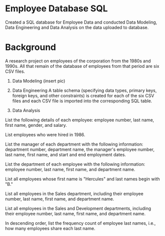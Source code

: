 # Employee Database SQL
 Created a SQL database for Employee Data and conducted Data Modeling, Data Engineering and Data Analysis on the data uploaded to database.
 # Background
 A research project on employees of the corporation from the 1980s and 1990s. All that remain of the database of employees from that period are six CSV files.

1. Data Modeling
    (insert pic)
    
2. Data Engineering
A table schema (specifying data types, primary keys, foreign keys, and other constraints) is created for each of the six CSV files and each CSV file is imported into the corresponding SQL table.

3. Data Analysis

List the following details of each employee: employee number, last name, first name, gender, and salary.

List employees who were hired in 1986.

List the manager of each department with the following information: department number, department name, the manager's employee number, last name, first name, and start and end employment dates.

List the department of each employee with the following information: employee number, last name, first name, and department name.

List all employees whose first name is "Hercules" and last names begin with "B."

List all employees in the Sales department, including their employee number, last name, first name, and department name.

List all employees in the Sales and Development departments, including their employee number, last name, first name, and department name.

In descending order, list the frequency count of employee last names, i.e., how many employees share each last name.

